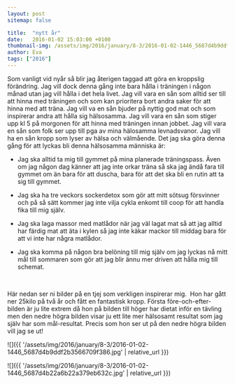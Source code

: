 ```yaml
---
layout: post
sitemap: false

title:  "nytt år"
date:   2016-01-02 15:03:00 +0100
thumbnail-img: /assets/img/2016/january/8-3/2016-01-02-1446_5687d4b9ddf2b3566709f386.jpg
author: Eva
tags: ["2016"]
---
```


Som vanligt vid nyår så blir jag återigen taggad att göra en kroppslig förändring. Jag vill dock denna gång inte bara hålla i träningen i någon månad utan jag vill hålla i det hela livet. Jag vill vara en sån som alltid ser till att hinna med träningen och som kan prioritera bort andra saker för att hinna med att träna. Jag vill va en sån bjuder på nyttig god mat och som inspirerar andra att hålla sig hälsosamma. Jag vill vara en sån som stiger upp kl 5 på morgonen för att hinna med träningen innan jobbet. Jag vill vara en sån som folk ser upp till pga av mina hälosamma levnadsvanor. Jag vill ha en sån kropp som lyser av hälsa och välmående. Det jag ska göra denna gång för att lyckas bli denna hälsosamma människa är: 

* Jag ska alltid ta mig till gymmet på mina planerade träningspass. Även om jag någon dag känner att jag inte orkar träna så ska jag ändå fara till gymmet om än bara för att duscha, bara för att det ska bli en rutin att ta sig till gymmet. 




* Jag ska ha tre veckors sockerdetox som gör att mitt sötsug försvinner och på så sätt kommer jag inte vilja cykla enkomt till coop för att handla fika till mig själv.

* Jag ska laga massor med matlådor när jag väl lagat mat så att jag alltid har färdig mat att äta i kylen så jag inte käkar mackor till middag bara för att vi inte har några matlådor. 

* Jag ska komma på någon bra belöning till mig själv om jag lyckas nå mitt mål till sommaren som gör att jag blir ännu mer driven att hålla mig till schemat. 




 




Här nedan ser ni bilder på en tjej som verkligen inspirerar mig.  Hon har gått ner 25kilo på två år och fått en fantastisk kropp. Första före-och-efter-bilden är ju lite extrem då hon på bilden till höger har dietat inför en tävling men den nedre högra bilden visar ju ett lite mer hälsosamt resultat som jag själv har som mål-resultat. Precis som hon ser ut på den nedre högra bilden vill jag se ut!

![]({{ '/assets/img/2016/january/8-3/2016-01-02-1446_5687d4b9ddf2b3566709f386.jpg'  | relative_url }})

![]({{ '/assets/img/2016/january/8-3/2016-01-02-1446_5687d4b22a6b22a379eb632c.jpg'  | relative_url }})

